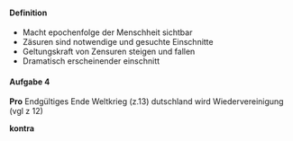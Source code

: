 #### Definition
- Macht epochenfolge der Menschheit sichtbar
- Zäsuren sind notwendige und gesuchte Einschnitte
- Geltungskraft von Zensuren steigen und fallen
- Dramatisch erscheinender einschnitt

#### Aufgabe 4
**Pro**
Endgültiges Ende Weltkrieg (z.13)
dutschland wird Wiedervereinigung (vgl z 12)

**kontra**